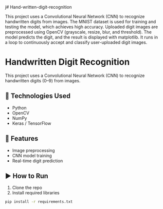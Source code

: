 j# Hand-written-digit-recognition

This project uses a Convolutional Neural Network (CNN) to recognize handwritten digits from images. The MNIST dataset is used for training and testing the model, which achieves high accuracy. Uploaded digit images are preprocessed using OpenCV (grayscale, resize, blur, and threshold). The model predicts the digit, and the result is displayed with matplotlib. It runs in a loop to continuously accept and classify user-uploaded digit images.
# Handwritten Digit Recognition

This project uses a Convolutional Neural Network (CNN) to recognize handwritten digits (0–9) from images.

## 🔧 Technologies Used
- Python
- OpenCV
- NumPy
- Keras / TensorFlow

## 🧠 Features
- Image preprocessing
- CNN model training
- Real-time digit prediction

## ▶️ How to Run
1. Clone the repo  
2. Install required libraries  
```bash
pip install -r requirements.txt
